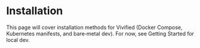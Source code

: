 # Installation

This page will cover installation methods for Vivified (Docker Compose, Kubernetes manifests, and bare‑metal dev). For now, see Getting Started for local dev.

